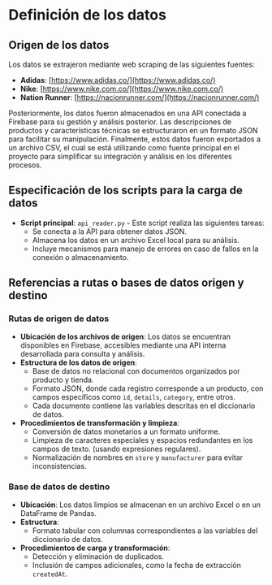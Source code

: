 # Definición de los datos

## Origen de los datos

Los datos se extrajeron mediante web scraping de las siguientes fuentes:

- **Adidas**: [https://www.adidas.co/](https://www.adidas.co/)  
- **Nike**: [https://www.nike.com.co/](https://www.nike.com.co/)  
- **Nation Runner**: [https://nacionrunner.com/](https://nacionrunner.com/)  

Posteriormente, los datos fueron almacenados en una API conectada a Firebase para su gestión y análisis posterior. Las descripciones de productos y características técnicas se estructuraron en un formato JSON para facilitar su manipulación. Finalmente, estos datos fueron exportados a un archivo CSV, el cual se está utilizando como fuente principal en el proyecto para simplificar su integración y análisis en los diferentes procesos.

## Especificación de los scripts para la carga de datos

- **Script principal**: `api_reader.py` - Este script realiza las siguientes tareas:
  - Se conecta a la API para obtener datos JSON.
  - Almacena los datos en un archivo Excel local para su análisis.
  - Incluye mecanismos para manejo de errores en caso de fallos en la conexión o almacenamiento.

## Referencias a rutas o bases de datos origen y destino

### Rutas de origen de datos

- **Ubicación de los archivos de origen**: Los datos se encuentran disponibles en Firebase, accesibles mediante una API interna desarrollada para consulta y análisis.
- **Estructura de los datos de origen**:
  - Base de datos no relacional con documentos organizados por producto y tienda.
  - Formato JSON, donde cada registro corresponde a un producto, con campos específicos como `id`, `details`, `category`, entre otros.
  - Cada documento contiene las variables descritas en el diccionario de datos.
- **Procedimientos de transformación y limpieza**: 
  - Conversión de datos monetarios a un formato uniforme.
  - Limpieza de caracteres especiales y espacios redundantes en los campos de texto. (usando expresiones regulares).
  - Normalización de nombres en `store` y `manufacturer` para evitar inconsistencias.

### Base de datos de destino

- **Ubicación**: Los datos limpios se almacenan en un archivo Excel o en un DataFrame de Pandas.
- **Estructura**:
  - Formato tabular con columnas correspondientes a las variables del diccionario de datos.
- **Procedimientos de carga y transformación**:
  - Detección y eliminación de duplicados.
  - Inclusión de campos adicionales, como la fecha de extracción `createdAt`.
